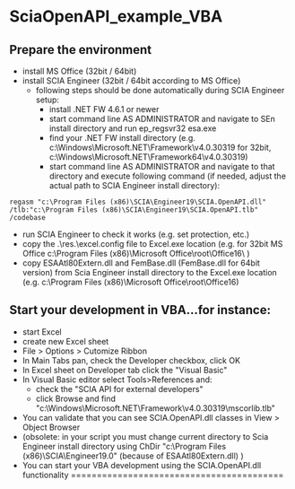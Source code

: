 # SciaOpenAPI_example_VBA
## Prepare the environment
* install MS Office (32bit / 64bit)
* install SCIA Engineer (32bit / 64bit according to MS Office)
    * following steps should be done automatically during SCIA Engineer setup:
        * install .NET FW 4.6.1 or newer
        * start command line AS ADMINISTRATOR and navigate to SEn install directory and run ep_regsvr32 esa.exe
        * find your .NET FW install directory (e.g. c:\Windows\Microsoft.NET\Framework\v4.0.30319 for 32bit, c:\Windows\Microsoft.NET\Framework64\v4.0.30319) 
        * start command line AS ADMINISTRATOR and navigate to that directory and execute following command (if needed, adjust the actual path to SCIA Engineer install directory):
```
regasm "c:\Program Files (x86)\SCIA\Engineer19\SCIA.OpenAPI.dll" /tlb:"c:\Program Files (x86)\SCIA\Engineer19\SCIA.OpenAPI.tlb" /codebase
```
* run SCIA Engineer to check it works (e.g. set protection, etc.)
* copy the .\res.\excel.config file to Excel.exe location (e.g. for 32bit MS Office c:\Program Files (x86)\Microsoft Office\root\Office16\ )
* copy ESAAtl80Extern.dll and FemBase.dll (FemBase.dll for 64bit version) from Scia Engineer install directory to the Excel.exe location (e.g. c:\Program Files (x86)\Microsoft Office\root\Office16\)


## Start your development in VBA...for instance:
* start Excel
* create new Excel sheet
* File > Options > Cutomize Ribbon
* In Main Tabs pan, check the Developer checkbox, click OK
* In Excel sheet on Developer tab click the "Visual Basic"
* In Visual Basic editor select Tools>References and:
   * check the "SCIA API for external developers"
	* click Browse and find "c:\Windows\Microsoft.NET\Framework\v4.0.30319\mscorlib.tlb"
* You can validate that you can see SCIA.OpenAPI.dll classes in View > Object Browser
* (obsolete: in your script you must change current directory to Scia Engineer install directory using ChDir "c:\Program Files (x86)\SCIA\Engineer19.0\" (because of ESAAtl80Extern.dll) )
* You can start your VBA development using the SCIA.OpenAPI.dll functionality
=========================================
